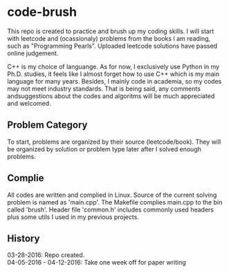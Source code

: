 # code-brush
This repo is created to practice and brush up my coding skills. I will start
with leetcode and (ocassionaly) problems from the books I am reading, such as 
"Programming Pearls". Uploaded leetcode solutions have passed online judgement.

C++ is my choice of languange. As for now, I exclusively use Python in my Ph.D.
studies, it feels like I almost forget how to use C++ which is my main language
for many years. Besides, I mainly code in academia, so my codes may not meet 
industry standards. That is being said, any comments andsuggestions about the 
codes and algoritms will be much appreciated and welcomed.

## Problem Category
To start, problems are organized by their source (leetcode/book). They will be 
organized by solution or problem type later after I solved enough problems.

## Complie
All codes are written and complied in Linux. Source of the current solving problem
is named as 'main.cpp'. The Makefile complies main.cpp to the bin called 'brush'.
Header file 'common.h' includes commonly used headers plus some utils I used in my
previous projects.

## History
03-28-2016: Repo created.  
04-05-2016 - 04-12-2016: Take one week off for paper writing

